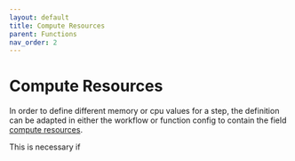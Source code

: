 ```yaml
---
layout: default
title: Compute Resources
parent: Functions
nav_order: 2
---
```


# Compute Resources

In order to define different memory or cpu values for a step, the definition can be adapted in either the workflow or function config to contain the field [compute resources](#interfacescomputeresourcesmd).

This is necessary if
